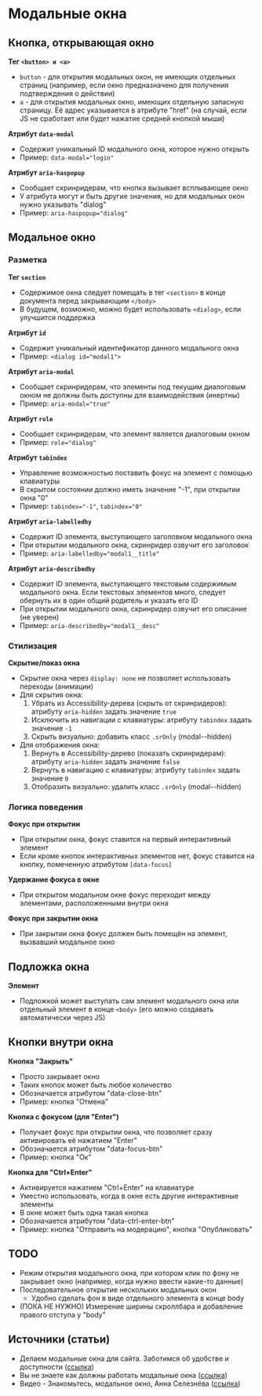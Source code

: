 # **Модальные окна**

## Кнопка, открывающая окно
**Тег `<button> и <a>`**
- `button` - для открытия модальных окон, не имеющих отдельных страниц (например, если окно предназначено для получения подтверждения о действии)
- `a` - для открытия модальных окно, имеющих отдельную запасную страницу. Её адрес указывается в атрибуте "href" (на случай, если JS не сработает или будет нажатие средней кнопкой мыши)

**Атрибут `data-modal`**
- Содержит уникальный ID модального окна, которое нужно открыть
- Пример: `data-modal="login"`

**Атрибут `aria-haspopup`**
- Сообщает скринридерам, что кнопка вызывает всплывающее окно
- У атрибута могут и быть другие значения, но для модальных окон нужно указывать "dialog"
- Пример: `aria-haspopup="dialog"`


## Модальное окно
### Разметка
**Тег `section`**
- Содержимое окна следует помещать в тег `<section>` в конце документа перед закрывающим `</body>`
- В будущем, возможно, можно будет использовать `<dialog>`, если улучшится поддержка

**Атрибут `id`**
- Содержит уникальный идентификатор данного модального окна
- Пример: `<dialog id="modal1">`

**Атрибут `aria-modal`**
- Сообщает скринридерам, что элементы под текущим диалоговым окном не должны быть доступны для взаимодействия (инертны)
- Пример: `aria-modal="true"`

**Атрибут `role`**
- Сообщает скринридерам, что элемент является диалоговым окном
- Пример: `role="dialog"`

**Атрибут `tabindex`**
- Управление возможностью поставить фокус на элемент с помощью клавиатуры
- В скрытом состоянии должно иметь значение "-1", при открытии окна "0"
- Пример: `tabindex="-1"`, `tabindex="0"`

**Атрибут `aria-labelledby`**
- Содержит ID элемента, выступающего заголовком модального окна
- При открытии модального окна, скринридер озвучит его заголовок
- Пример: `aria-labelledby="modal1__title"`

**Атрибут `aria-describedby`**
- Содержит ID элемента, выступающего текстовым содержимым модального окна. Если текстовых элементов много, следует обернуть их в один общий родитель и указать его ID
- При открытии модального окна, скринридер озвучит его описание (не уверен)
- Пример: `aria-describedby="modal1__desc"`


### Стилизация
**Скрытие/показ окна**
- Скрытие окна через `display: none` не позволяет использовать переходы (анимации)
- Для скрытия окна:
  1. Убрать из Accessibility-дерева (скрыть от скринридеров): атрибуту `aria-hidden` задать значение `true`
  2. Исключить из навигации с клавиатуры: атрибуту `tabindex` задать значение `-1`
  3. Скрыть визуально: добавить класс `.srOnly` (modal--hidden)
- Для отображения окна:
  1. Вернуть в Accessibility-дерево (показать скринридерам): атрибуту `aria-hidden` задать значение `false`
  2. Вернуть в навигацию с клавиатуры: атрибуту `tabindex` задать значение `0`
  3. Отобразить визуально: удалить класс `.srOnly` (modal--hidden)


### Логика поведения
**Фокус при открытии**
- При открытии окна, фокус ставится на первый интерактивный элемент
- Если кроме кнопок интерактивных элементов нет, фокус ставится на кнопку, помеченную атрибутом `[data-focus]`

**Удержание фокуса в окне**
- При открытом модальном окне фокус переходит между элементами, расположенными внутри окна

**Фокус при закрытии окна**
- При закрытии окна фокус должен быть помещён на элемент, вызвавший модальное окно


## Подложка окна
**Элемент**
- Подложкой может выступать сам элемент модального окна или отдельный элемент в конце `<body>` (его можно создавать автоматически через JS)


## Кнопки внутри окна
**Кнопка "Закрыть"**
- Просто закрывает окно
- Таких кнопок может быть любое количество
- Обозначается атрибутом "data-close-btn"
- Пример: кнопка "Отмена"

**Кнопка с фокусом (для "Enter")**
- Получает фокус при открытии окна, что позволяет сразу активировать её нажатием "Enter"
- Обозначается атрибутом "data-focus-btn"
- Пример: кнопка "Ок"

**Кнопка для "Ctrl+Enter"**
- Активируется нажатием "Ctrl+Enter" на клавиатуре
- Уместно использовать, когда в окне есть другие интерактивные элементы
- В окне может быть одна такая кнопка
- Обозначается атрибутом "data-ctrl-enter-btn"
- Пример: кнопка "Отправить на модерацию", кнопка "Опубликовать"


## TODO
- Режим открытия модального окна, при котором клик по фону не закрывает окно (например, когда нужно ввести какие-то данные)
- Последовательное открытие нескольких модальных окон
  - Удобно сделать фон в виде отдельного элемента в конце body
- (ПОКА НЕ НУЖНО) Измерение ширины скроллбара и добавление правого отступа у "body"


## Источники (статьи)
- Делаем модальные окна для сайта. Заботимся об удобстве и доступности ([ссылка](https://habr.com/ru/post/519662/))
- Вы не знаете как должны работать модальные окна ([ссылка](https://habr.com/ru/post/521422/))
- Видео - Знакомьтесь, модальное окно, Анна Селезнёва ([ссылка](https://youtu.be/s6PI8pKQxgo))